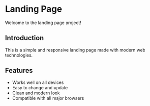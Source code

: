 # Landing Page

Welcome to the landing page project!

## Introduction

This is a simple and responsive landing page made with modern web technologies.

## Features

- Works well on all devices
- Easy to change and update
- Clean and modern look
- Compatible with all major browsers
